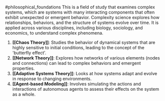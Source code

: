 #philosophical_foundations 
This is a field of study that examines complex systems, which are systems with many interacting components that often exhibit unexpected or emergent behavior. Complexity science explores how relationships, behaviors, and the structure of systems evolve over time. It is applied across various disciplines, including biology, sociology, and economics, to understand complex phenomena.

1. **[[Chaos Theory]]**: Studies the behavior of dynamical systems that are highly sensitive to initial conditions, leading to the concept of the 'butterfly effect'.
2. **[[Network Theory]]**: Explores how networks of various elements (nodes and connections) can lead to complex behaviors and emergent properties.
3. **[[Adaptive Systems Theory]]**: Looks at how systems adapt and evolve in response to changing environments.
4. **[[Agent-based Modeling]]**: Involves simulating the actions and interactions of autonomous agents to assess their effects on the system as a whole.
